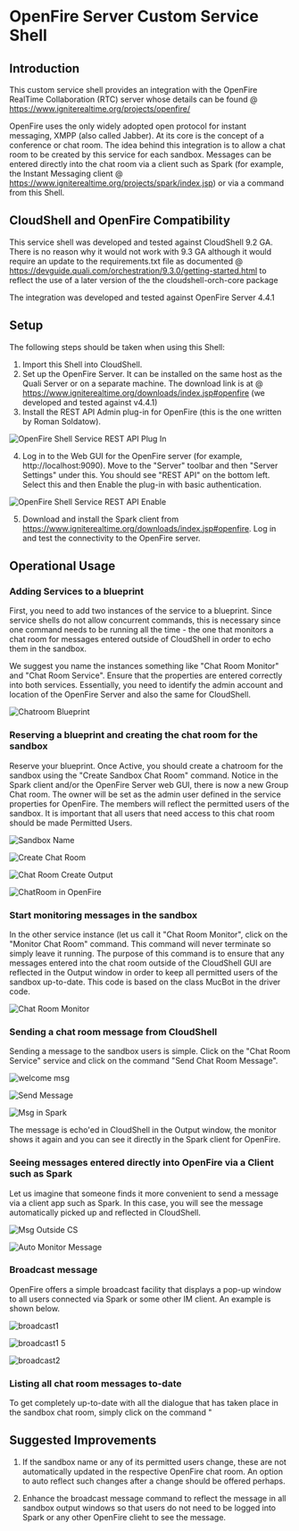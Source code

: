 # OpenFire Server Custom Service Shell

## Introduction
This custom service shell provides an integration with the OpenFire RealTime Collaboration (RTC) server whose details can be found @ https://www.igniterealtime.org/projects/openfire/

OpenFire uses the only widely adopted open protocol for instant messaging, XMPP (also called Jabber). At its core is the concept of a conference or chat room. The idea behind this integration is to allow a chat room to be created by this service for each sandbox. Messages can be entered directly into the chat room via a client such as Spark (for example, the Instant Messaging client @ https://www.igniterealtime.org/projects/spark/index.jsp) or via a command from this Shell. 

## CloudShell and OpenFire Compatibility
This service shell was developed and tested against CloudShell 9.2 GA. There is no reason why it would not work with 9.3 GA although it would require an update to the requirements.txt file as documented @ https://devguide.quali.com/orchestration/9.3.0/getting-started.html to reflect the use of a later version of the the cloudshell-orch-core package

The integration was developed and tested against OpenFire Server 4.4.1

## Setup
The following steps should be taken when using this Shell:
1. Import this Shell into CloudShell.
2. Set up the OpenFire Server. It can be installed on the same host as the Quali Server or on a separate machine. The download link is at @ https://www.igniterealtime.org/downloads/index.jsp#openfire (we developed and tested against v4.4.1)
3. Install the REST API Admin plug-in for OpenFire (this is the one written by Roman Soldatow).

![OpenFire Shell Service REST API Plug In](https://user-images.githubusercontent.com/18084644/66498529-23f95100-eab6-11e9-847d-d2006709a0b1.PNG)

4. Log in to the Web GUI for the OpenFire server (for example, http://localhost:9090). Move to the "Server" toolbar and then "Server Settings" under this. You should see "REST API" on the bottom left. Select this and then Enable the plug-in with basic authentication.

![OpenFire Shell Service REST API Enable](https://user-images.githubusercontent.com/18084644/66498860-b0a40f00-eab6-11e9-8676-3f0385ee367f.PNG)

5. Download and install the Spark client from https://www.igniterealtime.org/downloads/index.jsp#openfire. Log in and test the connectivity to the OpenFire server.

## Operational Usage
### Adding Services to a blueprint
First, you need to add two instances of the service to a blueprint. Since service shells do not allow concurrent commands, this is necessary since one command needs to be running all the time - the one that monitors a chat room for messages entered outside of CloudShell in order to echo them in the sandbox.

We suggest you name the instances something like "Chat Room Monitor" and "Chat Room Service". Ensure that the properties are entered correctly into both services. Essentially, you need to identify the admin account and location of the OpenFire Server and also the same for CloudShell.

![Chatroom Blueprint](https://user-images.githubusercontent.com/18084644/66499146-25774900-eab7-11e9-9e42-bf93d9c319b7.PNG)

### Reserving a blueprint and creating the chat room for the sandbox
Reserve your blueprint. Once Active, you should create a chatroom for the sandbox using the "Create Sandbox Chat Room" command. Notice in the Spark client and/or the OpenFire Server web GUI, there is now a new Group Chat room. The owner will be set as the admin user defined in the service properties for OpenFire. The members will reflect the permitted users of the sandbox. It is important that all users that need access to this chat room should be made Permitted Users.

![Sandbox Name](https://user-images.githubusercontent.com/18084644/66499702-3b393e00-eab8-11e9-91c5-756ebc351ed9.PNG)

![Create Chat Room](https://user-images.githubusercontent.com/18084644/66499494-db429780-eab7-11e9-84c3-03a69511cd8a.PNG)

![Chat Room Create Output](https://user-images.githubusercontent.com/18084644/66499590-04632800-eab8-11e9-9281-dd8e5550b2b7.PNG)

![ChatRoom in OpenFire](https://user-images.githubusercontent.com/18084644/66499738-4b511d80-eab8-11e9-8e51-0af94f8ba874.PNG)

### Start monitoring messages in the sandbox
In the other service instance (let us call it "Chat Room Monitor", click on the "Monitor Chat Room" command. This command will never terminate so simply leave it running. The purpose of this command is to ensure that any messages entered into the chat room outside of the CloudShell GUI are reflected in the Output window in order to keep all permitted users of the sandbox up-to-date. This code is based on the class MucBot in the driver code.

![Chat Room Monitor](https://user-images.githubusercontent.com/18084644/66500258-1e513a80-eab9-11e9-8f94-f42312903ac7.PNG)

### Sending a chat room message from CloudShell
Sending a message to the sandbox users is simple. Click on the "Chat Room Service" service and click on the command "Send Chat Room Message".

![welcome msg](https://user-images.githubusercontent.com/18084644/66500532-99b2ec00-eab9-11e9-86aa-997bcde12e67.PNG)

![Send Message](https://user-images.githubusercontent.com/18084644/66500765-03cb9100-eaba-11e9-963c-c687d52ea306.PNG)

![Msg in Spark](https://user-images.githubusercontent.com/18084644/66500977-72a8ea00-eaba-11e9-9ba3-96299a62b1e7.PNG)

The message is echo'ed in CloudShell in the Output window, the monitor shows it again and you can see it directly in the Spark client for OpenFire.

### Seeing messages entered directly into OpenFire via a Client such as Spark

Let us imagine that someone finds it more convenient to send a message via a client app such as Spark. In this case, you will see the message automatically picked up and reflected in CloudShell.

![Msg Outside CS](https://user-images.githubusercontent.com/18084644/66501326-1c887680-eabb-11e9-9d36-83416d002ecd.PNG)

![Auto Monitor Message](https://user-images.githubusercontent.com/18084644/66501510-712bf180-eabb-11e9-8752-eced9d5329e2.PNG)

### Broadcast message

OpenFire offers a simple broadcast facility that displays a pop-up window to all users connected via Spark or some other IM client. An example is shown below.

![broadcast1](https://user-images.githubusercontent.com/18084644/66501987-5d34bf80-eabc-11e9-941e-7f4ae46f4747.PNG)

![broadcast1 5](https://user-images.githubusercontent.com/18084644/66502253-ce747280-eabc-11e9-8986-19d1c9a7dd2c.PNG)

![broadcast2](https://user-images.githubusercontent.com/18084644/66502142-9f5e0100-eabc-11e9-89f4-511e04b4da6c.PNG)

### Listing all chat room messages to-date

To get completely up-to-date with all the dialogue that has taken place in the sandbox chat room, simply click on the command "


## Suggested Improvements
1. If the sandbox name or any of its permitted users change, these are not automatically updated in the respective OpenFire chat room. An option to auto reflect such changes after a change should be offered perhaps.

2. Enhance the broadcast message command to reflect the message in all sandbox output windows so that users do not need to be logged into Spark or any other OpenFire clieht to see the message.
